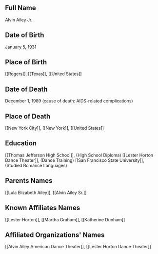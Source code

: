 ## Full Name
Alvin Ailey Jr.
## Date of Birth
January 5, 1931
## Place of Birth
[[Rogers]], [[Texas]], [[United States]]
## Date of Death
December 1, 1989 (cause of death: AIDS-related complications)
## Place of Death
[[New York City]], [[New York]], [[United States]]
## Education
[[Thomas Jefferson High School]], (High School Diploma)
[[Lester Horton Dance Theater]], (Dance Training)
[[San Francisco State University]], (Studied Romance Languages)
## Parents Names
[[Lula Elizabeth Ailey]], [[Alvin Ailey Sr.]]
## Known Affiliates Names
[[Lester Horton]], [[Martha Graham]], [[Katherine Dunham]]
## Affiliated Organizations' Names
[[Alvin Ailey American Dance Theater]], [[Lester Horton Dance Theater]]